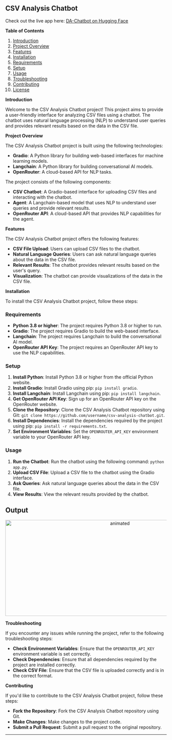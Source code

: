 **CSV Analysis Chatbot**
------------------------
Check out the live app here: [DA-Chatbot on Hugging Face](https://huggingface.co/spaces/100rabhsolanki/DA-Chatbot)

**Table of Contents**

1. [Introduction](#introduction)
2. [Project Overview](#project-overview)
3. [Features](#features)
4. [Installation](#installation)
5. [Requirements](#requirements)
6. [Setup](#setup)
7. [Usage](#usage)
8. [Troubleshooting](#troubleshooting)
9. [Contributing](#contributing)
10. [License](#license)

**Introduction**

Welcome to the CSV Analysis Chatbot project! This project aims to provide a user-friendly interface for analyzing CSV files using a chatbot. The chatbot uses natural language processing (NLP) to understand user queries and provides relevant results based on the data in the CSV file.

**Project Overview**

The CSV Analysis Chatbot project is built using the following technologies:

* **Gradio**: A Python library for building web-based interfaces for machine learning models.
* **Langchain**: A Python library for building conversational AI models.
* **OpenRouter**: A cloud-based API for NLP tasks.

The project consists of the following components:

* **CSV Chatbot**: A Gradio-based interface for uploading CSV files and interacting with the chatbot.
* **Agent**: A Langchain-based model that uses NLP to understand user queries and provide relevant results.
* **OpenRouter API**: A cloud-based API that provides NLP capabilities for the agent.

**Features**

The CSV Analysis Chatbot project offers the following features:

* **CSV File Upload**: Users can upload CSV files to the chatbot.
* **Natural Language Queries**: Users can ask natural language queries about the data in the CSV file.
* **Relevant Results**: The chatbot provides relevant results based on the user's query.
* **Visualization**: The chatbot can provide visualizations of the data in the CSV file.

**Installation**

To install the CSV Analysis Chatbot project, follow these steps:

### Requirements

* **Python 3.8 or higher**: The project requires Python 3.8 or higher to run.
* **Gradio**: The project requires Gradio to build the web-based interface.
* **Langchain**: The project requires Langchain to build the conversational AI model.
* **OpenRouter API Key**: The project requires an OpenRouter API key to use the NLP capabilities.

### Setup

1. **Install Python**: Install Python 3.8 or higher from the official Python website.
2. **Install Gradio**: Install Gradio using pip: `pip install gradio`.
3. **Install Langchain**: Install Langchain using pip: `pip install langchain`.
4. **Get OpenRouter API Key**: Sign up for an OpenRouter API key on the OpenRouter website.
5. **Clone the Repository**: Clone the CSV Analysis Chatbot repository using Git: `git clone https://github.com/username/csv-analysis-chatbot.git`.
6. **Install Dependencies**: Install the dependencies required by the project using pip: `pip install -r requirements.txt`.
7. **Set Environment Variables**: Set the `OPENROUTER_API_KEY` environment variable to your OpenRouter API key.

### Usage

1. **Run the Chatbot**: Run the chatbot using the following command: `python app.py`.
2. **Upload CSV File**: Upload a CSV file to the chatbot using the Gradio interface.
3. **Ask Queries**: Ask natural language queries about the data in the CSV file.
4. **View Results**: View the relevant results provided by the chatbot.

## Output

<p align="center">
<img src="https://github.com/user-attachments/assets/f4571633-9e13-4cf0-a25f-ea01b3be4020" width=700 height=300 alt="animated"/>
</p>

**Troubleshooting**

If you encounter any issues while running the project, refer to the following troubleshooting steps:

* **Check Environment Variables**: Ensure that the `OPENROUTER_API_KEY` environment variable is set correctly.
* **Check Dependencies**: Ensure that all dependencies required by the project are installed correctly.
* **Check CSV File**: Ensure that the CSV file is uploaded correctly and is in the correct format.

**Contributing**

If you'd like to contribute to the CSV Analysis Chatbot project, follow these steps:

* **Fork the Repository**: Fork the CSV Analysis Chatbot repository using Git.
* **Make Changes**: Make changes to the project code.
* **Submit a Pull Request**: Submit a pull request to the original repository.
-------------

